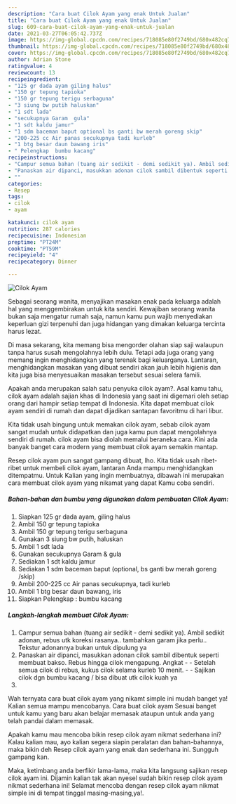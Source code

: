 ```yaml
---
description: "Cara buat Cilok Ayam yang enak Untuk Jualan"
title: "Cara buat Cilok Ayam yang enak Untuk Jualan"
slug: 609-cara-buat-cilok-ayam-yang-enak-untuk-jualan
date: 2021-03-27T06:05:42.737Z
image: https://img-global.cpcdn.com/recipes/718085e80f2749bd/680x482cq70/cilok-ayam-foto-resep-utama.jpg
thumbnail: https://img-global.cpcdn.com/recipes/718085e80f2749bd/680x482cq70/cilok-ayam-foto-resep-utama.jpg
cover: https://img-global.cpcdn.com/recipes/718085e80f2749bd/680x482cq70/cilok-ayam-foto-resep-utama.jpg
author: Adrian Stone
ratingvalue: 4
reviewcount: 13
recipeingredient:
- "125 gr dada ayam giling halus"
- "150 gr tepung tapioka"
- "150 gr tepung terigu serbaguna"
- "3 siung bw putih haluskan"
- "1 sdt lada"
- "secukupnya Garam  gula"
- "1 sdt kaldu jamur"
- "1 sdm baceman baput optional bs ganti bw merah goreng skip"
- "200-225 cc Air panas secukupnya tadi kurleb"
- "1 btg besar daun bawang iris"
- " Pelengkap  bumbu kacang"
recipeinstructions:
- "Campur semua bahan (tuang air sedikit - demi sedikit ya). Ambil sedikit adonan, rebus utk koreksi rasanya.. tambahkan garam jika perlu.. Tekstur adonannya bukan untuk dipulung ya"
- "Panaskan air dipanci, masukkan adonan cilok sambil dibentuk seperti membuat bakso. Rebus hingga cilok mengapung. Angkat  Setelah semua cilok di rebus, kukus cilok selama kurleb 10 menit.   Sajikan cilok dgn bumbu kacang / bisa dibuat utk cilok kuah ya"
- ""
categories:
- Resep
tags:
- cilok
- ayam

katakunci: cilok ayam 
nutrition: 287 calories
recipecuisine: Indonesian
preptime: "PT24M"
cooktime: "PT59M"
recipeyield: "4"
recipecategory: Dinner

---
```



![Cilok Ayam](https://img-global.cpcdn.com/recipes/718085e80f2749bd/680x482cq70/cilok-ayam-foto-resep-utama.jpg)

Sebagai seorang wanita, menyajikan masakan enak pada keluarga adalah hal yang menggembirakan untuk kita sendiri. Kewajiban seorang  wanita bukan saja mengatur rumah saja, namun kamu pun wajib menyediakan keperluan gizi terpenuhi dan juga hidangan yang dimakan keluarga tercinta harus lezat.

Di masa  sekarang, kita memang bisa mengorder olahan siap saji walaupun tanpa harus susah mengolahnya lebih dulu. Tetapi ada juga orang yang memang ingin menghidangkan yang terenak bagi keluarganya. Lantaran, menghidangkan masakan yang dibuat sendiri akan jauh lebih higienis dan kita juga bisa menyesuaikan masakan tersebut sesuai selera famili. 



Apakah anda merupakan salah satu penyuka cilok ayam?. Asal kamu tahu, cilok ayam adalah sajian khas di Indonesia yang saat ini digemari oleh setiap orang dari hampir setiap tempat di Indonesia. Kita dapat membuat cilok ayam sendiri di rumah dan dapat dijadikan santapan favoritmu di hari libur.

Kita tidak usah bingung untuk memakan cilok ayam, sebab cilok ayam sangat mudah untuk didapatkan dan juga kamu pun dapat mengolahnya sendiri di rumah. cilok ayam bisa diolah memalui beraneka cara. Kini ada banyak banget cara modern yang membuat cilok ayam semakin mantap.

Resep cilok ayam pun sangat gampang dibuat, lho. Kita tidak usah ribet-ribet untuk membeli cilok ayam, lantaran Anda mampu menghidangkan ditempatmu. Untuk Kalian yang ingin membuatnya, dibawah ini merupakan cara membuat cilok ayam yang nikamat yang dapat Kamu coba sendiri.

<!--inarticleads1-->

##### Bahan-bahan dan bumbu yang digunakan dalam pembuatan Cilok Ayam:

1. Siapkan 125 gr dada ayam, giling halus
1. Ambil 150 gr tepung tapioka
1. Ambil 150 gr tepung terigu serbaguna
1. Gunakan 3 siung bw putih, haluskan
1. Ambil 1 sdt lada
1. Gunakan secukupnya Garam &amp; gula
1. Sediakan 1 sdt kaldu jamur
1. Sediakan 1 sdm baceman baput (optional, bs ganti bw merah goreng /skip)
1. Ambil 200-225 cc Air panas secukupnya, tadi kurleb
1. Ambil 1 btg besar daun bawang, iris
1. Siapkan  Pelengkap : bumbu kacang




<!--inarticleads2-->

##### Langkah-langkah membuat Cilok Ayam:

1. Campur semua bahan (tuang air sedikit - demi sedikit ya). Ambil sedikit adonan, rebus utk koreksi rasanya.. tambahkan garam jika perlu.. Tekstur adonannya bukan untuk dipulung ya
1. Panaskan air dipanci, masukkan adonan cilok sambil dibentuk seperti membuat bakso. Rebus hingga cilok mengapung. Angkat -  - Setelah semua cilok di rebus, kukus cilok selama kurleb 10 menit.  -  - Sajikan cilok dgn bumbu kacang / bisa dibuat utk cilok kuah ya
1. 




Wah ternyata cara buat cilok ayam yang nikamt simple ini mudah banget ya! Kalian semua mampu mencobanya. Cara buat cilok ayam Sesuai banget untuk kamu yang baru akan belajar memasak ataupun untuk anda yang telah pandai dalam memasak.

Apakah kamu mau mencoba bikin resep cilok ayam nikmat sederhana ini? Kalau kalian mau, ayo kalian segera siapin peralatan dan bahan-bahannya, maka bikin deh Resep cilok ayam yang enak dan sederhana ini. Sungguh gampang kan. 

Maka, ketimbang anda berfikir lama-lama, maka kita langsung sajikan resep cilok ayam ini. Dijamin kalian tak akan nyesel sudah bikin resep cilok ayam nikmat sederhana ini! Selamat mencoba dengan resep cilok ayam nikmat simple ini di tempat tinggal masing-masing,ya!.

